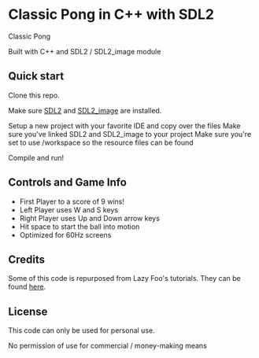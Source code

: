 Classic Pong in C++ with SDL2
=============================

Classic Pong

Built with C++ and SDL2 / SDL2_image module

## Quick start

Clone this repo.

Make sure [SDL2](https://www.libsdl.org/) and [SDL2_image](https://www.libsdl.org/projects/SDL_image/) are installed.

Setup a new project with your favorite IDE and copy over the files
Make sure you've linked SDL2 and SDL2_image to your project
Make sure you're set to use /workspace so the resource files can be found

Compile and run!

## Controls and Game Info
* First Player to a score of 9 wins!
* Left Player uses W and S keys
* Right Player uses Up and Down arrow keys
* Hit space to start the ball into motion
* Optimized for 60Hz screens

## Credits
Some of this code is repurposed from Lazy Foo's tutorials.
They can be found [here](http://lazyfoo.net/).

## License
This code can only be used for personal use.

No permission of use for commercial / money-making means
